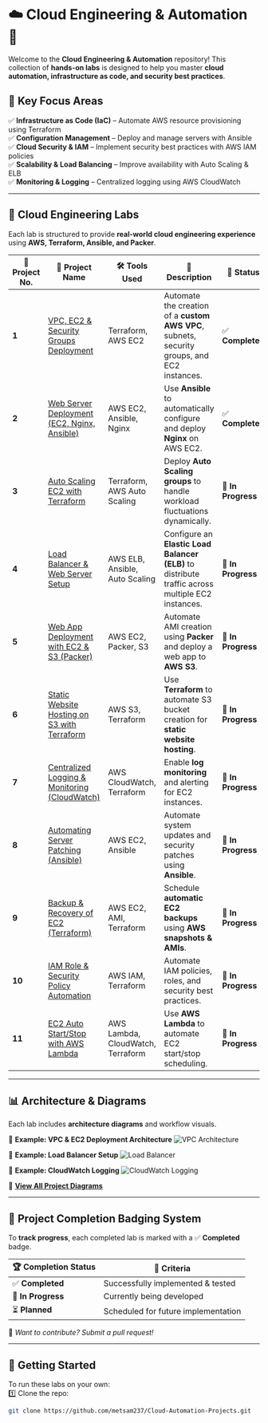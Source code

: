 # ☁️ Cloud Engineering & Automation 🚀  

Welcome to the **Cloud Engineering & Automation** repository! This collection of **hands-on labs** is designed to help you master **cloud automation, infrastructure as code, and security best practices**.  

## 📌 **Key Focus Areas**
✅ **Infrastructure as Code (IaC)** – Automate AWS resource provisioning using Terraform  
✅ **Configuration Management** – Deploy and manage servers with Ansible  
✅ **Cloud Security & IAM** – Implement security best practices with AWS IAM policies  
✅ **Scalability & Load Balancing** – Improve availability with Auto Scaling & ELB  
✅ **Monitoring & Logging** – Centralized logging using AWS CloudWatch  

---

## 📂 **Cloud Engineering Labs**
Each lab is structured to provide **real-world cloud engineering experience** using **AWS, Terraform, Ansible, and Packer**.

| 🔢 **Project No.** | 📌 **Project Name** | 🛠️ **Tools Used** | 📖 **Description** | 🏅 **Status** |
|----------------|-------------------------|-----------------|--------------------------------|-------------|
| **1** | [VPC, EC2 & Security Groups Deployment](https://github.com/Metsam237/terraform-vpc-aws-project1) | Terraform, AWS EC2 | Automate the creation of a **custom AWS VPC**, subnets, security groups, and EC2 instances. | ✅ **Completed** |
| **2** | [Web Server Deployment (EC2, Nginx, Ansible)](https://github.com/Metsam237/terraform-ansible-vpc-aws-project2) | AWS EC2, Ansible, Nginx | Use **Ansible** to automatically configure and deploy **Nginx** on AWS EC2. | ✅ **Completed** |
| **3** | [Auto Scaling EC2 with Terraform](https://github.com/metsam237/Cloud-Automation-Projects/03-AutoScaling-EC2-Terraform) | Terraform, AWS Auto Scaling | Deploy **Auto Scaling groups** to handle workload fluctuations dynamically. | 🔄 **In Progress** |
| **4** | [Load Balancer & Web Server Setup](https://github.com/metsam237/Cloud-Automation-Projects/04-ELB-WebServer-Ansible) | AWS ELB, Ansible, Auto Scaling | Configure an **Elastic Load Balancer (ELB)** to distribute traffic across multiple EC2 instances. | 🔄 **In Progress**|
| **5** | [Web App Deployment with EC2 & S3 (Packer)](https://github.com/metsam237/Cloud-Automation-Projects/05-EC2-S3-Packer) | AWS EC2, Packer, S3 | Automate AMI creation using **Packer** and deploy a web app to **AWS S3**. | 🔄 **In Progress**|
| **6** | [Static Website Hosting on S3 with Terraform](https://github.com/metsam237/Cloud-Automation-Projects/06-S3-StaticWebsite-Terraform) | AWS S3, Terraform | Use **Terraform** to automate S3 bucket creation for **static website hosting**. | 🔄 **In Progress** |
| **7** | [Centralized Logging & Monitoring (CloudWatch)](https://github.com/metsam237/Cloud-Automation-Projects/07-CloudWatch-Logging-Terraform) | AWS CloudWatch, Terraform | Enable **log monitoring** and alerting for EC2 instances. | 🔄 **In Progress** |
| **8** | [Automating Server Patching (Ansible)](https://github.com/metsam237/Cloud-Automation-Projects/08-Server-Patching-Ansible) | AWS EC2, Ansible | Automate system updates and security patches using **Ansible**. | 🔄 **In Progress** |
| **9** | [Backup & Recovery of EC2 (Terraform)](https://github.com/metsam237/Cloud-Automation-Projects/09-EC2-Backup-Recovery-Terraform) | AWS EC2, AMI, Terraform | Schedule **automatic EC2 backups** using **AWS snapshots & AMIs**. | 🔄 **In Progress** |
| **10** | [IAM Role & Security Policy Automation](https://github.com/metsam237/Cloud-Automation-Projects/10-IAM-Roles-Terraform) | AWS IAM, Terraform | Automate IAM policies, roles, and security best practices. | 🔄 **In Progress** |
| **11** | [EC2 Auto Start/Stop with AWS Lambda](https://github.com/metsam237/Cloud-Automation-Projects/11-EC2-Lambda-Automation) | AWS Lambda, CloudWatch, Terraform | Use **AWS Lambda** to automate EC2 start/stop scheduling. | 🔄 **In Progress** |

---

## 📊 **Architecture & Diagrams**
Each lab includes **architecture diagrams** and workflow visuals.

📌 **Example: VPC & EC2 Deployment Architecture**
![VPC Architecture](https://your-image-link.com/vpc-architecture.png)

📌 **Example: Load Balancer Setup**
![Load Balancer](https://your-image-link.com/load-balancer.png)

📌 **Example: CloudWatch Logging**
![CloudWatch Logging](https://your-image-link.com/cloudwatch-logging.png)

📖 **[View All Project Diagrams](https://github.com/metsam237/Cloud-Automation-Projects/Diagrams)**  

---

## 🏅 **Project Completion Badging System**
To **track progress**, each completed lab is marked with a ✅ **Completed** badge.

| 🏆 **Completion Status** | 📝 **Criteria** |
|----------------|------------------------------------------------|
| ✅ **Completed** | Successfully implemented & tested |
| 🔄 **In Progress** | Currently being developed |
| ⏳ **Planned** | Scheduled for future implementation |

🚀 *Want to contribute? Submit a pull request!*  

---

## 📖 **Getting Started**
To run these labs on your own:  
1️⃣ Clone the repo:  
```bash
git clone https://github.com/metsam237/Cloud-Automation-Projects.git
